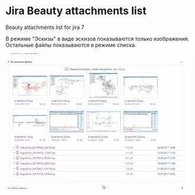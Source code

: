 # Jira Beauty attachments list
Beauty attachments list for jira 7

В режиме "Эскизы" в виде эскизов показываются только изображения. Остальные файлы показываются в режиме списка.

<img src="img\readme.gif" width="500">
